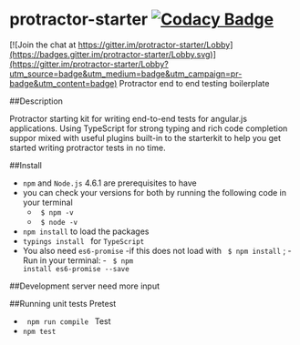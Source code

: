 # protractor-starter [![Codacy Badge](https://api.codacy.com/project/badge/Grade/f44bb3f03787447d9ba45a763d747764)](https://www.codacy.com/app/charithsoori/protractor-starter?utm_source=github.com&amp;utm_medium=referral&amp;utm_content=99xt/protractor-starter&amp;utm_campaign=Badge_Grade)

[![Join the chat at https://gitter.im/protractor-starter/Lobby](https://badges.gitter.im/protractor-starter/Lobby.svg)](https://gitter.im/protractor-starter/Lobby?utm_source=badge&utm_medium=badge&utm_campaign=pr-badge&utm_content=badge)
Protractor end to end testing boilerplate

##Description

 Protractor starting kit for writing end-to-end tests for angular.js applications. 
 Using TypeScript for strong typing and rich code completion suppor mixed with useful plugins built-in
 to the starterkit to help you get started writing protractor tests in no time.

##Install 

- <code>npm</code> and <code>Node.js</code> 4.6.1 are prerequisites to have 
- you can check your versions for both by running the following code in your terminal
    - <code> $ npm -v </code>
    - <code> $ node -v </code>
- <code>npm install</code> to load the packages 
- <code>typings install </code> for <code>TypeScript</code>
- You also need <code>es6-promise</code>
    -if this does not load with <code> $ npm install</code> ; 
    -Run in your terminal:
        - <code> $ npm install es6-promise --save</code>
        
        


##Development server
need more input 

##Running unit tests
Pretest
- <code> npm run compile </code> 
Test
- <code>npm test </code> 
